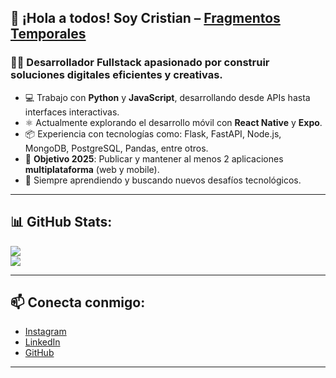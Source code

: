 ## 👋 ¡Hola a todos! Soy Cristian – [Fragmentos Temporales][instagram]

### 👨‍💻 Desarrollador Fullstack apasionado por construir soluciones digitales eficientes y creativas.

- 💻 Trabajo con **Python** y **JavaScript**, desarrollando desde APIs hasta interfaces interactivas.
- ⚛️ Actualmente explorando el desarrollo móvil con **React Native** y **Expo**.
- 📦 Experiencia con tecnologías como: Flask, FastAPI, Node.js, MongoDB, PostgreSQL, Pandas, entre otros.
- 🎯 **Objetivo 2025**: Publicar y mantener al menos 2 aplicaciones **multiplataforma** (web y mobile).
- 🧠 Siempre aprendiendo y buscando nuevos desafíos tecnológicos.

---

## 📊 GitHub Stats:
![](https://github-readme-streak-stats.herokuapp.com/?user=FragmentosTemporales&theme=highcontrast&hide_border=false)<br/>
![](https://github-readme-stats.vercel.app/api/top-langs/?username=FragmentosTemporales&theme=highcontrast&hide_border=false&include_all_commits=false&count_private=false&layout=compact)

---

## 📫 Conecta conmigo:
- [Instagram][instagram]
- [LinkedIn][linkedin]
- [GitHub][github]

---

[linkedin]: https://www.linkedin.com/in/fragmentostemporales  
[github]: https://github.com/FragmentosTemporales  
[instagram]: https://www.instagram.com/fragmentos_temporales/


